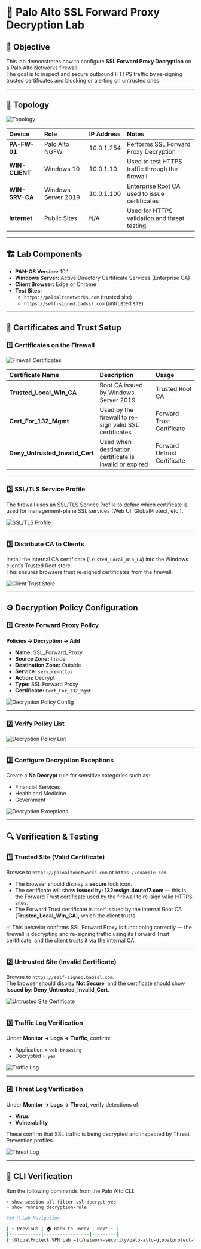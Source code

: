 # 🔐 Palo Alto SSL Forward Proxy Decryption Lab

## 🎯 Objective
This lab demonstrates how to configure **SSL Forward Proxy Decryption** on a Palo Alto Networks firewall.  
The goal is to inspect and secure outbound HTTPS traffic by re-signing trusted certificates and blocking or alerting on untrusted ones.

---

## 🧩 Topology
![Topology](screenshots/topology.png)

| Device | Role | IP Address | Notes |
|:-------|:-----|:-----------|:------|
| **PA-FW-01** | Palo Alto NGFW | 10.0.1.254 | Performs SSL Forward Proxy Decryption |
| **WIN-CLIENT** | Windows 10 | 10.0.1.10 | Used to test HTTPS traffic through the firewall |
| **WIN-SRV-CA** | Windows Server 2019 | 10.0.1.100 | Enterprise Root CA used to issue certificates |
| **Internet** | Public Sites | N/A | Used for HTTPS validation and threat testing |

---

## 🏗️ Lab Components
- **PAN-OS Version:** 10.1  
- **Windows Server:** Active Directory Certificate Services (Enterprise CA)  
- **Client Browser:** Edge or Chrome  
- **Test Sites:**  
  - `https://paloaltonetworks.com` (trusted site)  
  - `https://self-signed.badssl.com` (untrusted site)  

---

## 🪪 Certificates and Trust Setup

### 1️⃣ Certificates on the Firewall
![Firewall Certificates](screenshots/fw-cert-list.png)

| Certificate Name | Description | Usage |
|:------------------|:-------------|:------|
| **Trusted_Local_Win_CA** | Root CA issued by Windows Server 2019 | Trusted Root CA |
| **Cert_For_132_Mgmt** | Used by the firewall to re-sign valid SSL certificates | Forward Trust Certificate |
| **Deny_Untrusted_Invalid_Cert** | Used when destination certificate is invalid or expired | Forward Untrust Certificate |

---

### 2️⃣ SSL/TLS Service Profile
The firewall uses an SSL/TLS Service Profile to define which certificate is used for management-plane SSL services (Web UI, GlobalProtect, etc.).

![SSL/TLS Profile](screenshots/fw-ssl-tls-profile.png)

---

### 3️⃣ Distribute CA to Clients
Install the internal CA certificate (`Trusted_Local_Win_CA`) into the Windows client’s Trusted Root store.  
This ensures browsers trust re-signed certificates from the firewall.

![Client Trust Store](screenshots/client-truststore.png)

---

## ⚙️ Decryption Policy Configuration

### 1️⃣ Create Forward Proxy Policy
**Policies → Decryption → Add**

- **Name:** SSL_Forward_Proxy  
- **Source Zone:** Inside  
- **Destination Zone:** Outside  
- **Service:** `service-https`  
- **Action:** Decrypt  
- **Type:** SSL Forward Proxy  
- **Certificate:** `Cert_For_132_Mgmt`

![Decryption Policy Config](screenshots/decryption-policy-config.png)

---

### 2️⃣ Verify Policy List
![Decryption Policy List](screenshots/decryption-policy-list.png)

---

### 3️⃣ Configure Decryption Exceptions
Create a **No Decrypt** rule for sensitive categories such as:
- Financial Services  
- Health and Medicine  
- Government  

![Decryption Exceptions](screenshots/decryption-exceptions.png)

---

## 🔍 Verification & Testing

### 1️⃣ Trusted Site (Valid Certificate)
Browse to `https://paloaltonetworks.com` or `https://example.com`.

- The browser should display a **secure** lock icon.
- The certificate will show **Issued by: 132resign.4outof7.com** — this is the Forward Trust certificate used by the firewall to re-sign valid HTTPS sites.
- The Forward Trust certificate is itself issued by the internal Root CA (**Trusted_Local_Win_CA**), which the client trusts.

✅ This behavior confirms SSL Forward Proxy is functioning correctly — the firewall is decrypting and re-signing traffic using its Forward Trust certificate, and the client trusts it via the internal CA.


---

### 2️⃣ Untrusted Site (Invalid Certificate)
Browse to `https://self-signed.badssl.com`.  
The browser should display **Not Secure**, and the certificate should show **Issued by: Deny_Untrusted_Invalid_Cert**.

![Untrusted Site Certificate](screenshots/browser-untrusted-cert.png)

---

### 3️⃣ Traffic Log Verification
Under **Monitor → Logs → Traffic**, confirm:
- Application = `web-browsing`  
- Decrypted = `yes`  

![Traffic Log](screenshots/traffic-log-decrypt.png)

---

### 4️⃣ Threat Log Verification
Under **Monitor → Logs → Threat**, verify detections of:
- **Virus**
- **Vulnerability**

These confirm that SSL traffic is being decrypted and inspected by Threat Prevention profiles.

![Threat Log](screenshots/threat-scan-log.png)

---

## 🧰 CLI Verification
Run the following commands from the Palo Alto CLI:

```bash
> show session all filter ssl-decrypt yes
> show running decryption-rule ```

### 🔁 Lab Navigation

| ⬅ Previous | 🏠 Back to Index | Next ➡ |
|------------|-----------------|---------|
| [GlobalProtect VPN Lab ←](/network-security/palo-alto-globalprotect-lab/) | [Network Security Labs](/network-security/index.md) | — |


